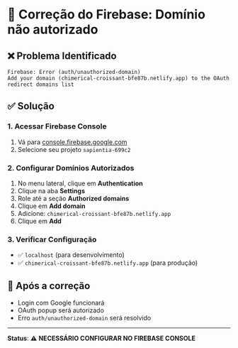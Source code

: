 # 🔧 Correção do Firebase: Domínio não autorizado

## ❌ **Problema Identificado**
```
Firebase: Error (auth/unauthorized-domain)
Add your domain (chimerical-croissant-bfe87b.netlify.app) to the OAuth redirect domains list
```

## ✅ **Solução**

### **1. Acessar Firebase Console**
1. Vá para [console.firebase.google.com](https://console.firebase.google.com)
2. Selecione seu projeto `sapientia-699c2`

### **2. Configurar Domínios Autorizados**
1. No menu lateral, clique em **Authentication**
2. Clique na aba **Settings**
3. Role até a seção **Authorized domains**
4. Clique em **Add domain**
5. Adicione: `chimerical-croissant-bfe87b.netlify.app`
6. Clique em **Add**

### **3. Verificar Configuração**
- ✅ `localhost` (para desenvolvimento)
- ✅ `chimerical-croissant-bfe87b.netlify.app` (para produção)

## 🚀 **Após a correção**
- Login com Google funcionará
- OAuth popup será autorizado
- Erro `auth/unauthorized-domain` será resolvido

---

**Status**: ⚠️ **NECESSÁRIO CONFIGURAR NO FIREBASE CONSOLE** 